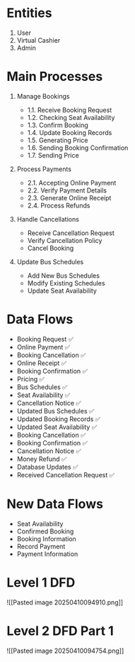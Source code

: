 # Entities
1. User
2. Virtual Cashier
3. Admin

# Main Processes
1. Manage Bookings
	- 1.1. Receive Booking Request
	- 1.2. Checking Seat Availability
	- 1.3. Confirm Booking
	- 1.4. Update Booking Records
	- 1.5. Generating Price
	- 1.6. Sending Booking Confirmation
	- 1.7. Sending Price

2. Process Payments
	- 2.1. Accepting Online Payment
	- 2.2. Verify Payment Details
	- 2.3. Generate Online Receipt
	- 2.4. Process Refunds

3. Handle Cancellations
	- Receive Cancellation Request
	- Verify Cancellation Policy
	- Cancel Booking

4. Update Bus Schedules
	- Add New Bus Schedules
	- Modify Existing Schedules
	- Update Seat Availability

# Data Flows
- Booking Request ✅
- Online Payment ✅
- Booking Cancellation ✅
- Online Receipt ✅
- Booking Confirmation ✅
- Pricing ✅
- Bus Schedules ✅
- Seat Availability ✅
- Cancellation Notice ✅
- Updated Bus Schedules ✅
- Updated Booking Records ✅
- Updated Seat Availability ✅
- Booking Cancellation ✅
- Booking Confirmation ✅
- Cancellation Notice ✅
- Money Refund ✅
- Database Updates ✅
- Received Cancellation Request ✅

# New Data Flows
- Seat Availability 
- Confirmed Booking
- Booking Information
- Record Payment
- Payment Information

# Level 1 DFD
![[Pasted image 20250410094910.png]]

# Level 2 DFD Part 1
![[Pasted image 20250410094754.png]]